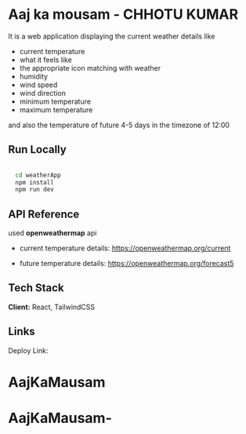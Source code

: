 
# Aaj ka mousam - CHHOTU KUMAR
It is a web application displaying the current weather details like 
- current temperature 
- what it feels like 
- the appropriate icon matching with weather
- humidity 
- wind speed
- wind direction 
- minimum temperature 
- maximum temperature 

and also the temperature of future 4-5 days in the timezone of 12:00 



## Run Locally

```bash
  
  cd weatherApp
  npm install
  npm run dev
```


## API Reference
used **openweathermap** api 

- current temperature details: https://openweathermap.org/current

- future temperature details: https://openweathermap.org/forecast5




## Tech Stack

**Client:** React, TailwindCSS


## Links
Deploy Link: 



# AajKaMausam
# AajKaMausam-
